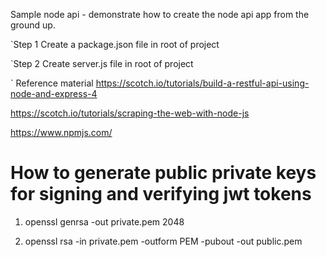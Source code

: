 
Sample node api - demonstrate how to create the node api app from the ground up.


`Step 1
Create a package.json file in root of project

`Step 2
Create server.js file in root of project






` Reference material
https://scotch.io/tutorials/build-a-restful-api-using-node-and-express-4

https://scotch.io/tutorials/scraping-the-web-with-node-js

https://www.npmjs.com/


# How to generate public private keys for signing and verifying jwt tokens

1. openssl genrsa -out private.pem 2048

2. openssl rsa -in private.pem -outform PEM -pubout -out public.pem

